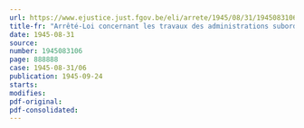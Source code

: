 ```yaml
---
url: https://www.ejustice.just.fgov.be/eli/arrete/1945/08/31/1945083106/justel
title-fr: "Arrêté-Loi concernant les travaux des administrations subordonnées"
date: 1945-08-31
source:
number: 1945083106
page: 888888
case: 1945-08-31/06
publication: 1945-09-24
starts:
modifies:
pdf-original:
pdf-consolidated:
---
```


